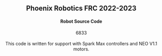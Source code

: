 ## <div align="center">Phoenix Robotics FRC 2022-2023</div>

#### <div align="center">Robot Source Code</div>

<div align="center">6833</div>
<br>
<div align="center">This code is written for support with Spark Max controllers and NEO V1.1 motors.</div>
